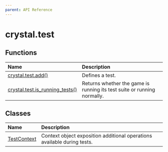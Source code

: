 ```yaml
---
parent: API Reference
---
```


# crystal.test

## Functions

| Name                                                | Description                                                             |
| :-------------------------------------------------- | :---------------------------------------------------------------------- |
| [crystal.test.add()](add)                           | Defines a test.                                                         |
| [crystal.test.is_running_tests()](is_running_tests) | Returns whether the game is running its test suite or running normally. |

## Classes

| Name                   | Description                                                             |
| :--------------------- | :---------------------------------------------------------------------- |
| [TestContext](context) | Context object exposition additional operations available during tests. |
